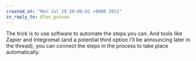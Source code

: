 ```yaml
---
created_at: "Mon Jul 19 20:08:01 +0000 2021"
in_reply_to: @leo_guinan
---
```


The trick is to use software to automate the steps you can. And tools like Zapier and Integromat (and a potential third option I'll be announcing later in the thread), you can connect the steps in the process to take place automatically.